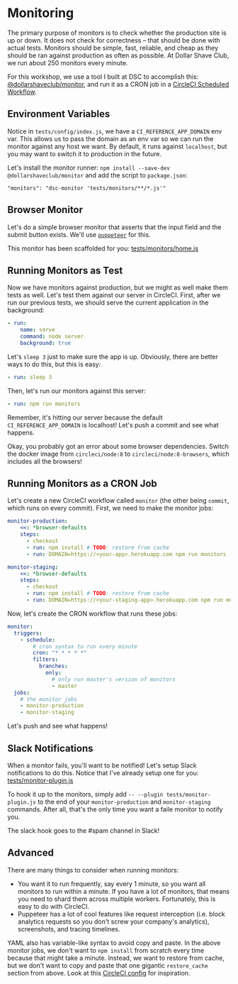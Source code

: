 
# Monitoring

The primary purpose of monitors is to check whether the production site is up or down.
It does not check for correctness – that should be done with actual tests.
Monitors should be simple, fast, reliable, and cheap as they should be ran
against production as often as possible.
At Dollar Shave Club, we run about 250 monitors every minute.

For this workshop, we use a tool I built at DSC to accomplish this:
[@dollarshaveclub/monitor](https://github.com/dollarshaveclub/monitor),
and run it as a CRON job in a [CircleCI Scheduled Workflow](https://circleci.com/docs/2.0/workflows/).

## Environment Variables

Notice in `tests/config/index.js`, we have a `CI_REFERENCE_APP_DOMAIN` env var.
This allows us to pass the domain as an env var so we can run the monitor
against any host we want. By default, it runs against `localhost`,
but you may want to switch it to production in the future.

Let's install the monitor runner: `npm install --save-dev @dollarshaveclub/monitor`
and add the script to `package.json`:

```
"monitors": "dsc-monitor 'tests/monitors/**/*.js'"
```

<!-- ## API Monitor

Let's add a simple API monitor that checks that the `POST /api/v1/shas`
endpoint works. I would use the `request` module for this.
If the request failed, an error should be thrown.

You can run this monitor just by running `npx dsc-monitor tests/monitors/api.js`. -->

## Browser Monitor

Let's do a simple browser monitor that asserts that the input field and the submit button exists.
We'll use [`puppeteer`](https://github.com/GoogleChrome/puppeteer) for this.

This monitor has been scaffolded for you: [tests/monitors/home.js](https://github.com/jonathanong/ci-reference-app/blob/master/tests/monitors/home.js)

## Running Monitors as Test

Now we have monitors against production, but we might as well make them tests as well.
Let's test them against our server in CircleCI.
First, after we run our previous tests, we should serve the current application in the background:

```yaml
- run:
    name: serve
    command: node server
    background: true
```

Let's `sleep 3` just to make sure the app is up. Obviously, there are better ways
to do this, but this is easy:

```yaml
- run: sleep 3
```

Then, let's run our monitors against this server:

```yaml
- run: npm run monitors
```

Remember, it's hitting our server because the default `CI_REFERENCE_APP_DOMAIN` is localhost!
Let's push a commit and see what happens.

Okay, you probably got an error about some browser dependencies.
Switch the docker image from `circleci/node:8` to `circleci/node:8-browsers`,
which includes all the browsers!

## Running Monitors as a CRON Job

Let's create a new CircleCI workflow called `monitor` (the other being `commit`, which runs on every commit).
First, we need to make the monitor jobs:

```yaml
monitor-production:
    <<: *browser-defaults
    steps:
      - checkout
      - run: npm install # TODO: restore from cache
      - run: DOMAIN=https://<your-app>.herokuapp.com npm run monitors

monitor-staging:
    <<: *browser-defaults
    steps:
      - checkout
      - run: npm install # TODO: restore from cache
      - run: DOMAIN=https://<your-staging-app>.herokuapp.com npm run monitors
```

Now, let's create the CRON workflow that runs these jobs:

```yaml
monitor:
  triggers:
    - schedule:
        # cron syntax to run every minute
        cron: "* * * * *"
        filters:
          branches:
            only:
              # only run master's version of monitors
              - master
  jobs:
    # the monitor jobs
    - monitor-production
    - monitor-staging
```

Let's push and see what happens!

## Slack Notifications

When a monitor fails, you'll want to be notified!
Let's setup Slack notifications to do this.
Notice that I've already setup one for you: [tests/monitor-plugin.js](https://github.com/jonathanong/ci-reference-app/blob/master/tests/monitor-plugin.js)

To hook it up to the monitors, simply add `-- --plugin tests/monitor-plugin.js` to the end of your `monitor-production` and `monitor-staging` commands.
After all, that's the only time you want a faile monitor to notify you.

The slack hook goes to the #spam channel in Slack!

## Advanced

There are many things to consider when running monitors:

- You want it to run frequently, say every 1 minute, so you want all monitors to run within a minute.
  If you have a lot of monitors, that means you need to shard them across multiple workers.
  Fortunately, this is easy to do with CircleCI.
- Puppeteer has a lot of cool features like request interception (i.e. block analytics requests so you don't screw your company's analytics),
  screenshots, and tracing timelines.

YAML also has variable-like syntax to avoid copy and paste.
In the above monitor jobs, we don't want to `npm install` from scratch every time
because that might take a minute. Instead, we want to restore from cache, but
we don't want to copy and paste that one gigantic `restore_cache` section from above.
Look at this [CircleCI config](https://github.com/jonathanong/ims/blob/master/.circleci/config.yml) for inspiration.
